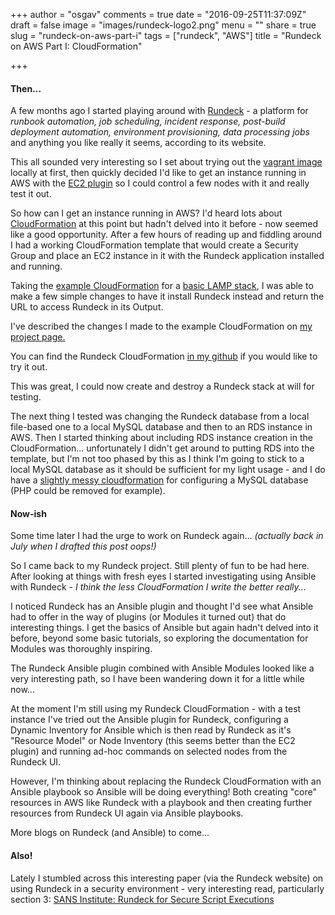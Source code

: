 +++
author = "osgav"
comments = true
date = "2016-09-25T11:37:09Z"
draft = false
image = "images/rundeck-logo2.png"
menu = ""
share = true
slug = "rundeck-on-aws-part-i"
tags = ["rundeck", "AWS"]
title = "Rundeck on AWS Part I: CloudFormation"

+++

#### Then...

A few months ago I started playing around with [Rundeck](http://rundeck.org/) - a platform for *runbook automation, job scheduling, incident response, post-build deployment automation, environment provisioning, data processing jobs* and anything you like really it seems, according to its website.

This all sounded very interesting so I set about trying out the [vagrant image](http://rundeck.org/downloads.html) locally at first, then quickly decided I'd like to get an instance running in AWS with the [EC2 plugin](http://rundeck.org/plugins/2013/01/01/aws-ec2-nodes.html) so I could control a few nodes with it and really test it out.

So how can I get an instance running in AWS? I'd heard lots about [CloudFormation](https://aws.amazon.com/cloudformation/) at this point but hadn't delved into it before - now seemed like a good opportunity. After a few hours of reading up and fiddling around I had a working CloudFormation template that would create a Security Group and place an EC2 instance in it with the Rundeck application installed and running.

Taking the [example CloudFormation](https://aws.amazon.com/cloudformation/aws-cloudformation-templates/) for a [basic LAMP stack](https://s3-us-west-2.amazonaws.com/cloudformation-templates-us-west-2/LAMP_Single_Instance.template), I was able to make a few simple changes to have it install Rundeck instead and return the URL to access Rundeck in its Output.

I've described the changes I made to the example CloudFormation on [my project page.](/page/projects/rundeck-cloudformation.html)

You can find the Rundeck CloudFormation [in my github](https://github.com/osgav/rundeck/blob/master/rundeck_basic_cloudformation.template) if you would like to try it out.

This was great, I could now create and destroy a Rundeck stack at will for testing.

The next thing I tested was changing the Rundeck database from a local file-based one to a local MySQL database and then to an RDS instance in AWS. Then I started thinking about including RDS instance creation in the CloudFormation... unfortunately I didn't get around to putting RDS into the template, but I'm not too phased by this as I think I'm going to stick to a local MySQL database as it should be sufficient for my light usage - and I do have a [slightly messy cloudformation](https://github.com/osgav/rundeck/blob/master/rundeck_mysql_database_cloudformation.template) for configuring a MySQL database (PHP could be removed for example).

#### Now-ish

Some time later I had the urge to work on Rundeck again... *(actually back in July when I drafted this post oops!)*

So I came back to my Rundeck project. Still plenty of fun to be had here. After looking at things with fresh eyes I started investigating using Ansible with Rundeck - *I think the less CloudFormation I write the better really...*

I noticed Rundeck has an Ansible plugin and thought I'd see what Ansible had to offer in the way of plugins (or Modules it turned out) that do interesting things. I get the basics of Ansible but again hadn't delved into it before, beyond some basic tutorials, so exploring the documentation for Modules was thoroughly inspiring.

The Rundeck Ansible plugin combined with Ansible Modules looked like a very interesting path, so I have been wandering down it for a little while now...

At the moment I'm still using my Rundeck CloudFormation - with a test instance I've tried out the Ansible plugin for Rundeck, configuring a Dynamic Inventory for Ansible which is then read by Rundeck as it's "Resource Model" or Node Inventory (this seems better than the EC2 plugin) and running ad-hoc commands on selected nodes from the Rundeck UI.

However, I'm thinking about replacing the Rundeck CloudFormation with an Ansible playbook so Ansible will be doing everything! Both creating "core" resources in AWS like Rundeck with a playbook and then creating further resources from Rundeck UI again via Ansible playbooks.

More blogs on Rundeck (and Ansible) to come...
 
#### Also!

Lately I stumbled across this interesting paper (via the Rundeck website) on using Rundeck in a security environment - very interesting read, particularly section 3: [SANS Institute: Rundeck for Secure Script Executions](http://rundeck.org/news/2016/08/17/rundeck-sans-whitepaper.html)
